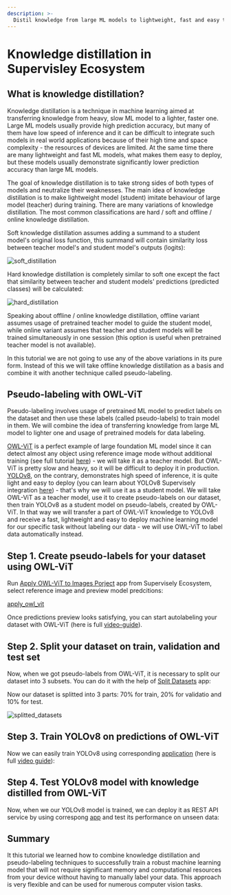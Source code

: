 ```yaml
---
description: >-
  Distil knowledge from large ML models to lightweight, fast and easy to deploy ML models using Supervisely.
---
```


# Knowledge distillation in Supervisley Ecosystem

## What is knowledge distillation?

Knowledge distillation is a technique in machine learning aimed at transferring knowledge from heavy, slow ML model to a lighter, faster one. Large ML models usually provide high prediction accuracy, but many of them have low speed of inference and it can be difficult to integrate such models in real world applications because of their high time and space complexity - the resources of devices are limited. At the same time there are many lightweight and fast ML models, what makes them easy to deploy, but these models usually demonstrate significantly lower prediction accuracy than large ML models.

The goal of knowledge distillation is to take strong sides of both types of models and neutralize their weaknesses. The main idea of knowledge distillation is to make lightweight model (student) imitate behaviour of large model (teacher) during training. There are many variations of knowledge distillation. The most common classifications are hard / soft and offline / online knowledge distillation.

Soft knowledge distillation assumes adding a summand to a student model's original loss function, this summand will contain similarity loss between teacher model's and student model's outputs (logits):

![soft_distillation](https://user-images.githubusercontent.com/91027877/258198611-ba3a469e-562b-4177-8eec-35ff77a2e6fe.png)

Hard knowledge distillation is completely similar to soft one except the fact that similarity between teacher and student models' predictions (predicted classes) will be calculated:

![hard_distillation](https://user-images.githubusercontent.com/91027877/258198935-57e30ea9-4fe5-4157-9e8f-e591cd09bae8.png)

Speaking about offline / online knowledge distillation, offline variant assumes usage of pretrained teacher model to guide the student model, while online variant assumes that teacher and student models will be trained simultaneously in one session (this option is useful when pretrained teacher model is not available).

In this tutorial we are not going to use any of the above variations in its pure form. Instead of this we will take offline knowledge distillation as a basis and combine it with another technique called pseudo-labeling.

## Pseudo-labeling with OWL-ViT

Pseudo-labeling involves usage of pretrained ML model to predict labels on the dataset and then use these labels (called pseudo-labels) to train model in them. We will combine the idea of transferring knowledge from large ML model to lighter one and usage of pretrained models for data labeling.

[OWL-ViT](https://github.com/google-research/scenic/tree/main/scenic/projects/owl_vit) is a perfect example of large foundation ML model since it can detect almost any object using reference image mode without additional training (see full tutorial [here](https://supervisely.com/blog/owl-vit/)) - we will take it as a teacher model. But OWL-ViT is pretty slow and heavy, so it will be difficult to deploy it in production. [YOLOv8](https://github.com/ultralytics/ultralytics), on the contrary, demonstrates high speed of inference, it is quite light and easy to deploy (you can learn about YOLOv8 Supervisely integration [here](https://supervisely.com/blog/train-yolov8-on-custom-data-no-code/)) - that's why we will use it as a student model. We will take OWL-ViT as a teacher model, use it to create pseudo-labels on our dataset, then train YOLOv8 as a student model on pseudo-labels, created by OWL-ViT. In that way we will transfer a part of OWL-ViT knowledge to YOLOv8 and receive a fast, lightweight and easy to deploy machine learning model for our specific task without labeling our data - we will use OWL-ViT to label data automatically instead.

## Step 1. Create pseudo-labels for your dataset using OWL-ViT

Run [Apply OWL-ViT to Images Porject](https://ecosystem.supervisely.com/apps/apply-owl-vit-to-images-project) app from Supervisely Ecosystem, select reference image and preview model predcitions:

[apply_owl_vit](https://user-images.githubusercontent.com/91027877/258225114-449f8ec4-b7cb-460c-b8c4-79b1f0192675.mp4)

Once predictions preview looks satisfying, you can start autolabeling your dataset with OWL-ViT (here is full [video-guide](https://www.youtube.com/watch?v=PnhAsG-GFHo&t=344s)).

## Step 2. Split your dataset on train, validation and test set

Now, when we got pseudo-labels from OWL-ViT, it is necessary to split our dataset into 3 subsets. You can do it with the help of [Split Datasets](https://ecosystem.supervisely.com/apps/split-dataset) app:

Now our dataset is splitted into 3 parts: 70% for train, 20% for validatio and 10% for test.

![splitted_datasets](https://user-images.githubusercontent.com/91027877/258228005-8d56d7ca-f307-497a-8560-c14ad61d3c0d.png)

## Step 3. Train YOLOv8 on predictions of OWL-ViT

Now we can easily train YOLOv8 using corresponding [application](https://ecosystem.supervisely.com/apps/yolov8/train) (here is full [video guide](https://www.youtube.com/watch?v=Rsr8xWJ6s9I&t=457s)):

## Step 4. Test YOLOv8 model with knowledge distilled from OWL-ViT

Now, when we our YOLOv8 model is trained, we can deploy it as REST API service by using correspong [app](https://ecosystem.supervisely.com/apps/yolov8/serve) and test its performance on unseen data:

## Summary

It this tutorial we learned how to combine knowledge distillation and pseudo-labeling techniques to successfully train a robust machine learning model that will not require significant memory and computational resources from your device without having to manually label your data. This approach is very flexible and can be used for numerous computer vision tasks.
